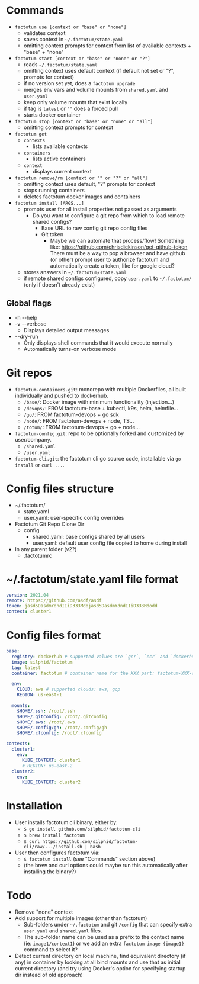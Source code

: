 # Commands

- `factotum use [context or "base" or "none"]`
  - validates context
  - saves context in `~/.factotum/state.yaml`
  - omitting context prompts for context from list of available contexts + "base" + "none"
- `factotum start [context or "base" or "none" or "?"]`
  - reads `~/.factotum/state.yaml`
  - omitting context uses default context (if default not set or "?", prompts for context)
  - if no version set yet, does a `factotum upgrade`
  - merges env vars and volume mounts from `shared.yaml` and `user.yaml`
  - keep only volume mounts that exist locally
  - if tag is `latest` or `""` does a forced pull
  - starts docker container
- `factotum stop [context or "base" or "none" or "all"]`
  - omitting context prompts for context
- `factotum get`
  - `contexts`
    - lists available contexts
  - `containers`
    - lists active containers
  - `context`
    - displays current context
- `factotum remove/rm [context or "" or "?" or "all"]`
  - omitting context uses default, "?" prompts for context
  - stops running containers
  - deletes factotum docker images and containers
- `factotum install [ARGS...]`
  - prompts user for all install properties not passed as arguments
    - Do you want to configure a git repo from which to load remote shared configs?
      - Base URL to raw config git repo config files
      - Git token
        - Maybe we can automate that process/flow!
          Something like: https://github.com/chrisdickinson/get-github-token
          There must be a way to pop a browser and have github (or other) prompt
          user to authorize factotum and automatically create a token, like
          for google cloud?
  - stores answers in `~/.factotum/state.yaml`
  - if remote shared configs configured, copy `user.yaml` to `~/.factotum/`
    (only if doesn't already exist)

## Global flags

- -h --help
- -v --verbose
  - Displays detailed output messages
- --dry-run
  - Only displays shell commands that it would execute normally
  - Automatically turns-on verbose mode

# Git repos

- `factotum-containers.git`: monorepo with multiple Dockerfiles, all built individually
  and pushed to dockerhub.
  - `/base/`: Docker image with minimum functionality (injection...)
  - `/devops/`: FROM factotum-base + kubectl, k9s, helm, helmfile...
  - `/go/`: FROM factotum-devops + go sdk
  - `/node/`: FROM factotum-devops + node, TS...
  - `/totum/`: FROM factotum-devops + go + node...
- `factotum-config.git`: repo to be optionally forked and customized by user/company.
  - `/shared.yaml`
  - `/user.yaml`
- `factotum-cli.git`: the factotum cli go source code, installable via `go install` or `curl ...`.

# Config files structure

- ~/.factotum/
  - state.yaml
  - user.yaml: user-specific config overrides
- Factotum Git Repo Clone Dir
  - config
    - shared.yaml: base configs shared by all users
    - user.yaml: default user config file copied to home during install
- In any parent folder (v2?)
  - .factotumrc

# ~/.factotum/state.yaml file format

```yaml
version: 2021.04
remote: https://github.com/asdf/asdf
token: jasd5DasdmYdndIIiD333Mdojasd5DasdmYdndIIiD333Mdodd
context: cluster1
```

# Config files format

```yaml
base:
  registry: dockerhub # supported values are `gcr`, `ecr` and `dockerhub`
  image: silphid/factotum
  tag: latest
  container: factotum # container name for the XXX part: factotum-XXX-context-tag

  env:
    CLOUD: aws # supported clouds: aws, gcp
    REGION: us-east-1

  mounts:
    $HOME/.ssh: /root/.ssh
    $HOME/.gitconfig: /root/.gitconfig
    $HOME/.aws: /root/.aws
    $HOME/.config/gh: /root/.config/gh
    $HOME/.cfconfig: /root/.cfconfig

contexts:
  cluster1:
    env:
      KUBE_CONTEXT: cluster1
      # REGION: us-east-2
  cluster2:
    env:
      KUBE_CONTEXT: cluster2
```

# Installation

- User installs factotum cli binary, either by:
  - `$ go install github.com/silphid/factotum-cli`
  - `$ brew install factotum`
  - `$ curl https://github.com/silphid/factotum-cli/raw/.../install.sh | bash`
- User then configures factotum via:
  - `$ factotum install` (see "Commands" section above)
  - (the brew and curl options could maybe run this automatically after installing the binary?)

# Todo

- Remove "none" context
- Add support for multiple images (other than factotum)
  - Sub-folders under `~/.factotum` and git `/config` that can specify extra
    `user.yaml` and `shared.yaml` files.
  - The sub-folder name can be used as a prefix to the context name (ie:
    `image1/context1`) or we add an extra `factotum image {image1}` command to
    select it?
- Detect current directory on local machine, find equivalent directory (if any)
  in container by looking at all bind mounts and use that as initial current directory
  (and try using Docker's option for specifying startup dir instead of old approach)
